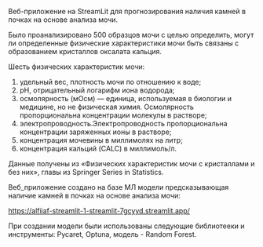 Веб-приложение на StreamLit для прогнозирования наличия камней в почках на основе анализа мочи.

Было проанализировано 500 образцов мочи с целью определить, могут ли определенные физические характеристики мочи быть связаны с образованием кристаллов оксалата кальция.

Шесть физических характеристик мочи: 
1. удельный вес, плотность мочи по отношению к воде; 
2. рН, отрицательный логарифм иона водорода; 
3. осмолярность (мОсм) — единица, используемая в биологии и медицине, но не
физическая химия. Осмолярность пропорциональна концентрации
молекулы в растворе; 
4. электропроводность.Электропроводность пропорциональна концентрации заряженных
ионы в растворе; 
5. концентрация мочевины в миллимолях на литр;
6. концентрация кальций (CALC) в миллимоль/л.

Данные получены из «Физических характеристик мочи с кристаллами и без них», главы из Springer Series in Statistics.

Веб_приложение создано на базе МЛ модели предсказывающая наличие камней в почках на основе анализа мочи:

https://alfiiaf-streamlit-1-streamlit-7gcyyd.streamlit.app/

При создании модели были использованы следующие библиотееки и инструменты: Pycaret, Optuna, модель - Random Forest.
